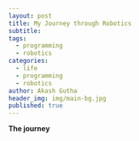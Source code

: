 ```yaml
---
layout: post
title: My Journey through Robotics
subtitle:
tags:
  - programming
  - robotics
categories:
  - life
  - programming
  - robotics
author: Akash Gutha
header_img: img/main-bg.jpg
published: true
---
```


__The journey__


